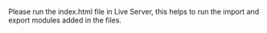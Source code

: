 Please run the index.html file in Live Server, this helps to run the import and export modules added in the files.
